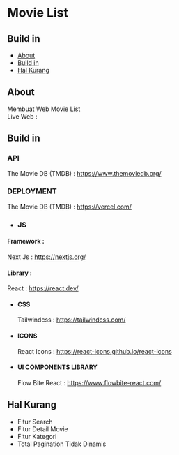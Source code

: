 # Movie List

## Build in

- [About](#about)
- [Build in](#build_in)
- [Hal Kurang](#hal_kurang)

## About <a name = "about"></a>

Membuat Web Movie List <br/>
Live Web :

## Build in <a name = "build_in"></a>

### API

The Movie DB (TMDB) : https://www.themoviedb.org/

### DEPLOYMENT

The Movie DB (TMDB) : https://vercel.com/

- ### JS

#### Framework : <br/>

Next Js : https://nextjs.org/

#### Library : <br/>

React : https://react.dev/

- #### CSS

  Tailwindcss : https://tailwindcss.com/

- #### ICONS

  React Icons : https://react-icons.github.io/react-icons

- #### UI COMPONENTS LIBRARY
  Flow Bite React : https://www.flowbite-react.com/

## Hal Kurang <a name = "hal_kurang"></a>

- Fitur Search
- Fitur Detail Movie
- Fitur Kategori
- Total Pagination Tidak Dinamis